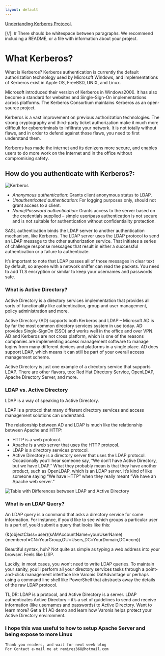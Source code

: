 ```yaml
---
layout: default
---
```



[Undertanding Kerberos Protocol](https://https://www.youtube.com/watch?v=_44CHD3Vx-0).

[//]: #  There should be whitespace between paragraphs. We recommend including a README, or a file with information about your project.

# What Kerberos?
What is Kerberos?
Kerberos authentication is currently the default authorization technology used by Microsoft Windows, and implementations of Kerberos exist in Apple OS, FreeBSD, UNIX, and Linux.

Microsoft introduced their version of Kerberos in Windows2000. It has also become a standard for websites and Single-Sign-On implementations across platforms. The Kerberos Consortium maintains Kerberos as an open-source project.

Kerberos is a vast improvement on previous authorization technologies. The strong cryptography and third-party ticket authorization make it much more difficult for cybercriminals to infiltrate your network. It is not totally without flaws, and in order to defend against those flaws, you need to first understand them.

Kerberos has made the internet and its denizens more secure, and enables users to do more work on the Internet and in the office without compromising safety.


## How do you authenticate with Kerberos?:
![Kerberos](https://www.varonis.com/blog/wp-content/uploads/2018/07/Kerberos-Graphics-1-v2-787x790.jpg)

* _Anonymous authentication_: Grants client anonymous status to LDAP.
* _Unauthenticated authentication_: For logging purposes only, should not grant access to a client.
* _Name/Password authentication_: Grants access to the server based on the credentials supplied – simple user/pass authentication is not secure and is not suitable for authentication without confidentiality protection.

SASL authentication binds the LDAP server to another authentication mechanism, like Kerberos. The LDAP server uses the LDAP protocol to send an LDAP message to the other authorization service. That initiates a series of challenge response messages that result in either a successful authentication or a failure to authenticate.

It’s important to note that LDAP passes all of those messages in clear text by default, so anyone with a network sniffer can read the packets. You need to add TLS encryption or similar to keep your usernames and passwords safe.

### What is Active Directory?
Active Directory is a directory services implementation that provides all sorts of functionality like authentication, group and user management, policy administration and more.

Active Directory (AD) supports both Kerberos and LDAP – Microsoft AD is by far the most common directory services system in use today. AD provides Single-SignOn (SSO) and works well in the office and over VPN. AD and Kerberos are not cross platform, which is one of the reasons companies are implementing access management software to manage logins from many different devices and platforms in a single place. AD does support LDAP, which means it can still be part of your overall access management scheme.

Active Directory is just one example of a directory service that supports LDAP. There are other flavors, too: Red Hat Directory Service, OpenLDAP, Apache Directory Server, and more.



### LDAP vs. Active Directory
LDAP is a way of speaking to Active Directory.

LDAP is a protocol that many different directory services and access management solutions can understand.

The relationship between AD and LDAP is much like the relationship between Apache and HTTP:

* HTTP is a web protocol.
* Apache is a web server that uses the HTTP protocol.
* LDAP is a directory services protocol.
* Active Directory is a directory server that uses the LDAP protocol.
Occasionally you’ll hear someone say, “We don’t have Active Directory, but we have LDAP.” What they probably mean is that they have another product, such as OpenLDAP, which is an LDAP server.
It’s kind of like someone saying “We have HTTP” when they really meant “We have an Apache web server.”



![Table with Differences between LDAP and Active Directory ](https://ipwithease.com/wp-content/uploads/2020/06/LDAP-VS-AD-TABLE.jpg)

### What is an LDAP Query?
An LDAP query is a command that asks a directory service for some information. For instance, if you’d like to see which groups a particular user is a part of, you’d submit a query that looks like this:

(&(objectClass=user)(sAMAccountName=yourUserName)
(memberof=CN=YourGroup,OU=Users,DC=YourDomain,DC=com))

Beautiful syntax, huh? Not quite as simple as typing a web address into your browser. Feels like LISP.

Luckily, in most cases, you won’t need to write LDAP queries. To maintain your sanity, you’ll perform all your directory services tasks through a point-and-click management interface like Varonis DatAdvantage or perhaps using a command line shell like PowerShell that abstracts away the details of the raw LDAP protocol.

TL;DR: LDAP is a protocol, and Active Directory is a server. LDAP authenticates Active Directory – it’s a set of guidelines to send and receive information (like usernames and passwords) to Active Directory. Want to learn more? Get a 1:1 AD demo and learn how Varonis helps protect your Active Directory environment.


### I hope this was useful to how to setup Apache Server and being expose to more Linux


```
Thank you readers, and wait for next week blog
For Contact e-mail me at ramirez368@hotmail.com

```
